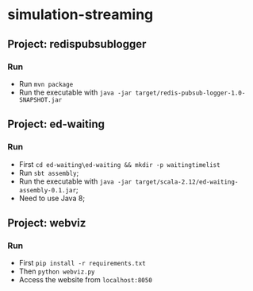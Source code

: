 # simulation-streaming




## Project: redispubsublogger

### Run
- Run ```mvn package```
- Run the executable with ```java -jar target/redis-pubsub-logger-1.0-SNAPSHOT.jar```

## Project: ed-waiting

### Run
- First ```cd ed-waiting\ed-waiting && mkdir -p waitingtimelist```
- Run ```sbt assembly```;
- Run the executable with ```java -jar target/scala-2.12/ed-waiting-assembly-0.1.jar```;
- Need to use Java 8;


## Project: webviz

### Run
- First ```pip install -r requirements.txt```
- Then ```python webviz.py```
- Access the website from ```localhost:8050```